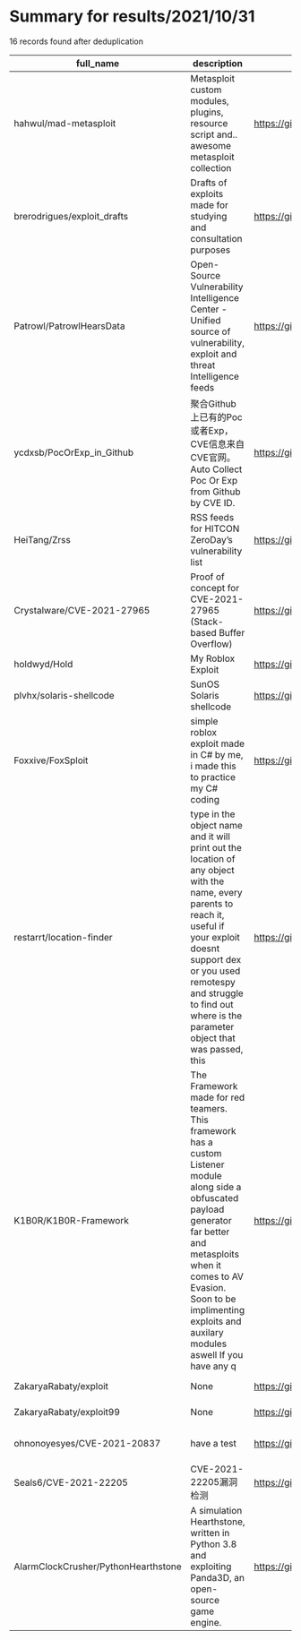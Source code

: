 
# Summary for results/2021/10/31
    
16 records found after deduplication

| full_name | description | html_url | matched_list | matched_count | pushed_at | size | stargazers_count | language | forks_count | vul_ids |
|-------------------------------------|------------------------------------------------------------------------------------------------------------------------------------------------------------------------------------------------------------------------------------------------------------------|--------------------------------------------------------|---------------------------------------------|-----------------|---------------------------|--------|--------------------|------------|---------------|--------------------|
| hahwul/mad-metasploit | Metasploit custom modules, plugins, resource script and.. awesome metasploit collection | https://github.com/hahwul/mad-metasploit | ['metasploit module OR payload'] | 1 | 2021-10-31 00:16:50+00:00 | 169846 | 253 | Ruby | 78 | [] |
| brerodrigues/exploit_drafts | Drafts of exploits made for studying and consultation purposes | https://github.com/brerodrigues/exploit_drafts | ['exploit'] | 1 | 2021-10-31 03:09:46+00:00 | 128 | 0 | Python | 0 | [] |
| Patrowl/PatrowlHearsData | Open-Source Vulnerability Intelligence Center - Unified source of vulnerability, exploit and threat Intelligence feeds | https://github.com/Patrowl/PatrowlHearsData | ['exploit'] | 1 | 2021-10-31 00:03:09+00:00 | 417361 | 34 | | 19 | [] |
| ycdxsb/PocOrExp_in_Github | 聚合Github上已有的Poc或者Exp，CVE信息来自CVE官网。Auto Collect Poc Or Exp from Github by CVE ID. | https://github.com/ycdxsb/PocOrExp_in_Github | ['cve poc'] | 1 | 2021-10-31 00:03:12+00:00 | 111590 | 221 | Python | 66 | [] |
| HeiTang/Zrss | RSS feeds for HITCON ZeroDay’s vulnerability list | https://github.com/HeiTang/Zrss | ['zeroday'] | 1 | 2021-10-31 01:09:29+00:00 | 3681 | 2 | Python | 0 | [] |
| Crystalware/CVE-2021-27965 | Proof of concept for CVE-2021-27965 (Stack-based Buffer Overflow) | https://github.com/Crystalware/CVE-2021-27965 | ['cve-2 OR cve_2'] | 1 | 2021-10-31 02:39:41+00:00 | 15 | 0 | C | 1 | ['CVE-2021-27965'] |
| holdwyd/Hold | My Roblox Exploit | https://github.com/holdwyd/Hold | ['exploit'] | 1 | 2021-10-31 02:35:32+00:00 | 8383 | 0 | C# | 0 | [] |
| plvhx/solaris-shellcode | SunOS Solaris shellcode | https://github.com/plvhx/solaris-shellcode | ['shellcode'] | 1 | 2021-10-31 00:11:31+00:00 | 0 | 0 | C | 0 | [] |
| Foxxive/FoxSploit | simple roblox exploit made in C# by me, i made this to practice my C# coding | https://github.com/Foxxive/FoxSploit | ['exploit', 'sploit'] | 2 | 2021-10-31 00:40:46+00:00 | 0 | 0 | nan | 0 | [] |
| restarrt/location-finder | type in the object name and it will print out the location of any object with the name, every parents to reach it, useful if your exploit doesnt support dex or you used remotespy and struggle to find out where is the parameter object that was passed, this | https://github.com/restarrt/location-finder | ['exploit'] | 1 | 2021-10-31 00:43:49+00:00 | 0 | 0 | | 0 | [] |
| K1B0R/K1B0R-Framework | The Framework made for red teamers. This framework has a custom Listener module along side a obfuscated payload generator far better and metasploits when it comes to AV Evasion. Soon to be implimenting exploits and auxilary modules aswell If you have any q | https://github.com/K1B0R/K1B0R-Framework | ['exploit', 'metasploit module OR payload'] | 2 | 2021-10-31 01:33:49+00:00 | 0 | 0 | | 0 | [] |
| ZakaryaRabaty/exploit | None | https://github.com/ZakaryaRabaty/exploit | ['exploit'] | 1 | 2021-10-31 01:35:53+00:00 | 0 | 0 | | 0 | [] |
| ZakaryaRabaty/exploit99 | None | https://github.com/ZakaryaRabaty/exploit99 | ['exploit'] | 1 | 2021-10-31 01:37:46+00:00 | 0 | 0 | Python | 0 | [] |
| ohnonoyesyes/CVE-2021-20837 | have a test | https://github.com/ohnonoyesyes/CVE-2021-20837 | ['cve-2 OR cve_2'] | 1 | 2021-10-31 01:37:11+00:00 | 0 | 0 | | 0 | ['CVE-2021-20837'] |
| Seals6/CVE-2021-22205 | CVE-2021-22205漏洞检测 | https://github.com/Seals6/CVE-2021-22205 | ['cve-2 OR cve_2'] | 1 | 2021-10-31 04:15:30+00:00 | 0 | 0 | | 0 | ['CVE-2021-22205'] |
| AlarmClockCrusher/PythonHearthstone | A simulation Hearthstone, written in Python 3.8 and exploiting Panda3D, an open-source game engine. | https://github.com/AlarmClockCrusher/PythonHearthstone | ['exploit'] | 1 | 2021-10-31 04:29:36+00:00 | 0 | 0 | | 0 | [] |
